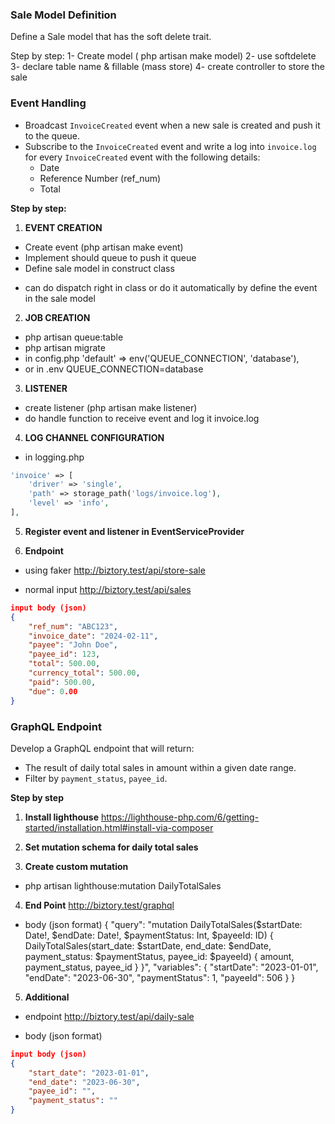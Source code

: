 ### Sale Model Definition

Define a Sale model that has the soft delete trait.

Step by step:
1- Create model ( php artisan make model)
2- use softdelete
3- declare table name & fillable (mass store)
4- create controller to store the sale

### Event Handling

- Broadcast `InvoiceCreated` event when a new sale is created and push it to the queue.
- Subscribe to the `InvoiceCreated` event and write a log into `invoice.log` for every `InvoiceCreated` event with the following details:
  - Date
  - Reference Number (ref_num)
  - Total

**Step by step:**
1) **EVENT CREATION**
- Create event (php artisan make event)
- Implement should queue to push it queue 
- Define sale model in construct class

* can do dispatch right in class or do it automatically by define the event in the sale model 

2) **JOB CREATION**
- php artisan queue:table
- php artisan migrate
- in config.php     'default' => env('QUEUE_CONNECTION', 'database'),
- or in .env        QUEUE_CONNECTION=database

3) **LISTENER**
- create listener (php artisan make listener)
- do handle function to receive event and log it invoice.log

4) **LOG CHANNEL CONFIGURATION**
- in logging.php         

```php
'invoice' => [
    'driver' => 'single',
    'path' => storage_path('logs/invoice.log'),
    'level' => 'info',
],
```

5) **Register event and listener in EventServiceProvider**

6) **Endpoint**

- using faker 
http://biztory.test/api/store-sale

- normal input
http://biztory.test/api/sales

```json
input body (json)
{
    "ref_num": "ABC123",
    "invoice_date": "2024-02-11",
    "payee": "John Doe",
    "payee_id": 123,
    "total": 500.00,
    "currency_total": 500.00,
    "paid": 500.00,
    "due": 0.00
}
```

### GraphQL Endpoint

Develop a GraphQL endpoint that will return:
- The result of daily total sales in amount within a given date range.
- Filter by `payment_status`, `payee_id`.

**Step by step**
1) **Install lighthouse**
https://lighthouse-php.com/6/getting-started/installation.html#install-via-composer

2) **Set mutation schema for daily total sales**

3) **Create custom mutation**
- php artisan lighthouse:mutation DailyTotalSales

4) **End Point**
http://biztory.test/graphql

- body (json format)
{
  "query": "mutation DailyTotalSales($startDate: Date!, $endDate: Date!, $paymentStatus: Int, $payeeId: ID) { DailyTotalSales(start_date: $startDate, end_date: $endDate, payment_status: $paymentStatus, payee_id: $payeeId) { amount, payment_status, payee_id } }",
  "variables": {
    "startDate": "2023-01-01",
    "endDate": "2023-06-30",
    "paymentStatus": 1,
    "payeeId": 506
  }
}



5) **Additional**
- endpoint
http://biztory.test/api/daily-sale

- body (json format)
```json
input body (json)
{
    "start_date": "2023-01-01",
    "end_date": "2023-06-30",
    "payee_id": "",
    "payment_status": ""
}
```